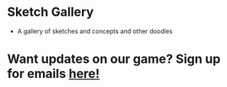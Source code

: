 # Sketch Gallery 

- A gallery of sketches and concepts and other doodles
































# Want updates on our game? Sign up for emails [here!](http://127.0.0.1:4000/newsletter)